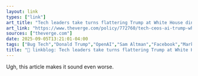 ```yaml
---
layout: link
types: ["link"]
art_title: "Tech leaders take turns flattering Trump at White House dinner"
art_link: "https://www.theverge.com/policy/772760/tech-ceos-ai-trump-white-house-dinner"
sources: ["theverge.com"]
date: 2025-09-05T13:21:01-04:00
tags: ["Bug Tech","Donald Trump","OpenAI","Sam Altman","Facebook","Mark Zuckerberg","Microsoft","Satya Nadella","Apple","Tim Cook"]
title: "🔗 linkblog: Tech leaders take turns flattering Trump at White House dinner"
---
```

Ugh, this article makes it sound even worse.